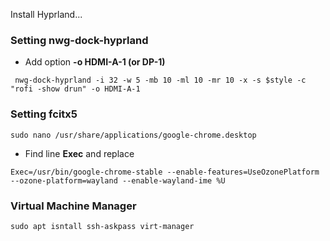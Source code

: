 Install Hyprland...

### Setting nwg-dock-hyprland

- Add option **-o HDMI-A-1 (or DP-1)**

```
 nwg-dock-hyprland -i 32 -w 5 -mb 10 -ml 10 -mr 10 -x -s $style -c  "rofi -show drun" -o HDMI-A-1
```
### Setting fcitx5 

```
sudo nano /usr/share/applications/google-chrome.desktop
```
- Find line **Exec** and replace

```
Exec=/usr/bin/google-chrome-stable --enable-features=UseOzonePlatform --ozone-platform=wayland --enable-wayland-ime %U
```

### Virtual Machine Manager
```
sudo apt isntall ssh-askpass virt-manager
```


